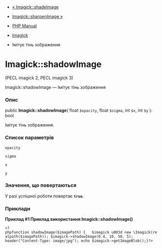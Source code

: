 - [« Imagick::shadeImage](imagick.shadeimage.md)
- [Imagick::sharpenImage »](imagick.sharpenimage.md)

- [PHP Manual](index.md)
- [Imagick](class.imagick.md)
- Імітує тінь зображення

# Imagick::shadowImage

(PECL imagick 2, PECL imagick 3)

Imagick::shadowImage — Імітує тінь зображення

### Опис

public **Imagick::shadowImage**(
float `$opacity`,
float `$sigma`,
int `$x`,
int `$y`
): bool

Імітує тінь зображення.

### Список параметрів

`opacity`

`sigma`

`x`

`y`

### Значення, що повертаються

У разі успішної роботи повертає **`true`**.

### Приклади

**Приклад #1 Приклад використання **Imagick::shadowImage()****

`<?phpfunction shadowImage($imagePath) {   $imagick u003d new \Imagick(realpath($imagePath)); $imagick->shadowImage(0.4, 10, 50, 5); header("Content-Type: image/jpg"); echo $imagick->getImageBlob();}?> `
